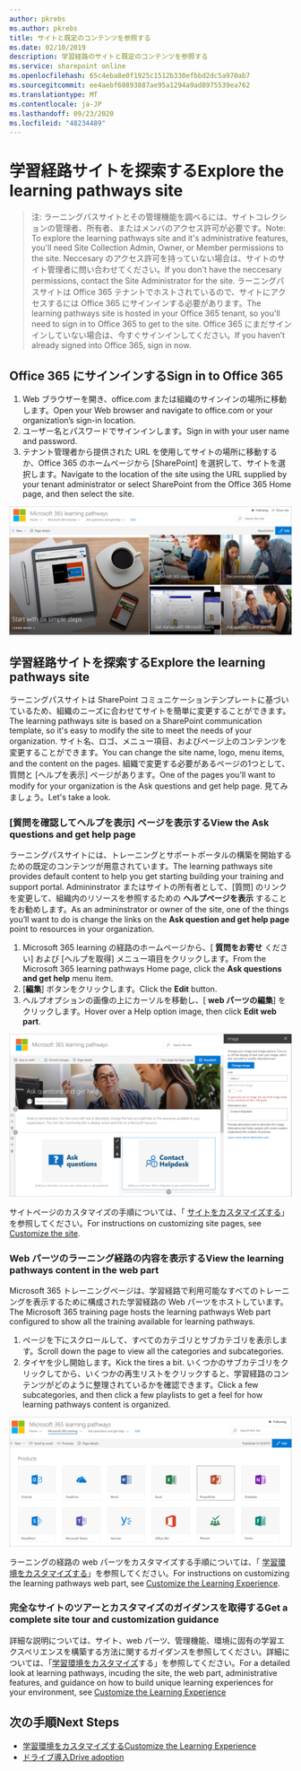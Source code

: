 ```yaml
---
author: pkrebs
ms.author: pkrebs
title: サイトと既定のコンテンツを参照する
ms.date: 02/10/2019
description: 学習経路のサイトと既定のコンテンツを参照する
ms.service: sharepoint online
ms.openlocfilehash: 65c4eba8e0f1925c1512b330efbbd2dc5a970ab7
ms.sourcegitcommit: ee4aebf60893887ae95a1294a9ad8975539ea762
ms.translationtype: MT
ms.contentlocale: ja-JP
ms.lasthandoff: 09/23/2020
ms.locfileid: "48234489"
---
```

# <a name="explore-the-learning-pathways-site"></a><span data-ttu-id="ea776-103">学習経路サイトを探索する</span><span class="sxs-lookup"><span data-stu-id="ea776-103">Explore the learning pathways site</span></span>

> <span data-ttu-id="ea776-104">注: ラーニングパスサイトとその管理機能を調べるには、サイトコレクションの管理者、所有者、またはメンバのアクセス許可が必要です。</span><span class="sxs-lookup"><span data-stu-id="ea776-104">Note: To explore the learning pathways site and it's administrative features, you'll need Site Collection Admin, Owner, or Member permissions to the site.</span></span> <span data-ttu-id="ea776-105">Neccesary のアクセス許可を持っていない場合は、サイトのサイト管理者に問い合わせてください。</span><span class="sxs-lookup"><span data-stu-id="ea776-105">If you don't have the neccesary permissions, contact the Site Administrator for the site.</span></span> <span data-ttu-id="ea776-106">ラーニングパスサイトは Office 365 テナントでホストされているので、サイトにアクセスするには Office 365 にサインインする必要があります。</span><span class="sxs-lookup"><span data-stu-id="ea776-106">The learning pathways site is hosted in your Office 365 tenant, so you'll need to sign in to Office 365 to get to the site.</span></span> <span data-ttu-id="ea776-107">Office 365 にまだサインインしていない場合は、今すぐサインインしてください。</span><span class="sxs-lookup"><span data-stu-id="ea776-107">If you haven’t already signed into Office 365, sign in now.</span></span> 

## <a name="sign-in-to-office-365"></a><span data-ttu-id="ea776-108">Office 365 にサインインする</span><span class="sxs-lookup"><span data-stu-id="ea776-108">Sign in to Office 365</span></span> 

1.  <span data-ttu-id="ea776-109">Web ブラウザーを開き、office.com または組織のサインインの場所に移動します。</span><span class="sxs-lookup"><span data-stu-id="ea776-109">Open your Web browser and navigate to office.com or your organization’s sign-in location.</span></span> 
2.  <span data-ttu-id="ea776-110">ユーザー名とパスワードでサインインします。</span><span class="sxs-lookup"><span data-stu-id="ea776-110">Sign in with your user name and password.</span></span>
3.  <span data-ttu-id="ea776-111">テナント管理者から提供された URL を使用してサイトの場所に移動するか、Office 365 のホームページから [SharePoint] を選択して、サイトを選択します。</span><span class="sxs-lookup"><span data-stu-id="ea776-111">Navigate to the location of the site using the URL supplied by your tenant administrator or select SharePoint from the Office 365 Home page, and then select the site.</span></span> 

![cg-introducing.png](media/cg-introducing.png)

## <a name="explore-the-learning-pathways-site"></a><span data-ttu-id="ea776-113">学習経路サイトを探索する</span><span class="sxs-lookup"><span data-stu-id="ea776-113">Explore the learning pathways site</span></span>

<span data-ttu-id="ea776-114">ラーニングパスサイトは SharePoint コミュニケーションテンプレートに基づいているため、組織のニーズに合わせてサイトを簡単に変更することができます。</span><span class="sxs-lookup"><span data-stu-id="ea776-114">The learning pathways site is based on a SharePoint communication template, so it's easy to modify the site to meet the needs of your organization.</span></span> <span data-ttu-id="ea776-115">サイト名、ロゴ、メニュー項目、およびページ上のコンテンツを変更することができます。</span><span class="sxs-lookup"><span data-stu-id="ea776-115">You can change the site name, logo, menu items, and the content on the pages.</span></span> <span data-ttu-id="ea776-116">組織で変更する必要があるページの1つとして、質問と [ヘルプを表示] ページがあります。</span><span class="sxs-lookup"><span data-stu-id="ea776-116">One of the pages you'll want to modify for your organization is the Ask questions and get help page.</span></span> <span data-ttu-id="ea776-117">見てみましょう。</span><span class="sxs-lookup"><span data-stu-id="ea776-117">Let's take a look.</span></span>

### <a name="view-the-ask-questions-and-get-help-page"></a><span data-ttu-id="ea776-118">[質問を確認してヘルプを表示] ページを表示する</span><span class="sxs-lookup"><span data-stu-id="ea776-118">View the Ask questions and get help page</span></span>

<span data-ttu-id="ea776-119">ラーニングパスサイトには、トレーニングとサポートポータルの構築を開始するための既定のコンテンツが用意されています。</span><span class="sxs-lookup"><span data-stu-id="ea776-119">The learning pathways site provides default content to help you get starting building your training and support portal.</span></span> <span data-ttu-id="ea776-120">Admininstrator またはサイトの所有者として、[質問] のリンクを変更して、組織内のリソースを参照するための **ヘルプページを表示** することをお勧めします。</span><span class="sxs-lookup"><span data-stu-id="ea776-120">As an admininstrator or owner of the site, one of the things you’ll want to do is change the links on the **Ask question and get help page** point to resources in your organization.</span></span> 

1.  <span data-ttu-id="ea776-121">Microsoft 365 learning の経路のホームページから、[ **質問をお寄せ** ください] および [ヘルプを取得] メニュー項目をクリックします。</span><span class="sxs-lookup"><span data-stu-id="ea776-121">From the Microsoft 365 learning pathways Home page, click the **Ask questions and get help** menu item.</span></span>
2.  <span data-ttu-id="ea776-122">[**編集**] ボタンをクリックします。</span><span class="sxs-lookup"><span data-stu-id="ea776-122">Click the **Edit** button.</span></span>
3.  <span data-ttu-id="ea776-123">ヘルプオプションの画像の上にカーソルを移動し、[ **web パーツの編集**] をクリックします。</span><span class="sxs-lookup"><span data-stu-id="ea776-123">Hover over a Help option image, then click **Edit web part**.</span></span>

![cg-edithelp.png](media/cg-edithelp.png)

<span data-ttu-id="ea776-125">サイトページのカスタマイズの手順については、「 [サイトをカスタマイズする](custom_edithelp.md)」を参照してください。</span><span class="sxs-lookup"><span data-stu-id="ea776-125">For instructions on customizing site pages, see [Customize the site](custom_edithelp.md).</span></span>

### <a name="view-the-learning-pathways-content-in-the-web-part"></a><span data-ttu-id="ea776-126">Web パーツのラーニング経路の内容を表示する</span><span class="sxs-lookup"><span data-stu-id="ea776-126">View the learning pathways content in the web part</span></span>
<span data-ttu-id="ea776-127">Microsoft 365 トレーニングページは、学習経路で利用可能なすべてのトレーニングを表示するために構成された学習経路の Web パーツをホストしています。</span><span class="sxs-lookup"><span data-stu-id="ea776-127">The Microsoft 365 training page hosts the learning pathways Web part configured to show all the training available for learning pathways.</span></span> 

1. <span data-ttu-id="ea776-128">ページを下にスクロールして、すべてのカテゴリとサブカテゴリを表示します。</span><span class="sxs-lookup"><span data-stu-id="ea776-128">Scroll down the page to view all the categories and subcategories.</span></span>
2. <span data-ttu-id="ea776-129">タイヤを少し開始します。</span><span class="sxs-lookup"><span data-stu-id="ea776-129">Kick the tires a bit.</span></span> <span data-ttu-id="ea776-130">いくつかのサブカテゴリをクリックしてから、いくつかの再生リストをクリックすると、学習経路のコンテンツがどのように整理されているかを確認できます。</span><span class="sxs-lookup"><span data-stu-id="ea776-130">Click a few subcategories, and then click a few playlists to get a feel for how learning pathways content is organized.</span></span> 

![cg-gotoall.png](media/cg-gotoall.png)

<span data-ttu-id="ea776-132">ラーニングの経路の web パーツをカスタマイズする手順については、「 [学習環境をカスタマイズする](custom_overview.md)」を参照してください。</span><span class="sxs-lookup"><span data-stu-id="ea776-132">For instructions on customizing the learning pathways web part, see [Customize the Learning Experience](custom_overview.md).</span></span>

### <a name="get-a-complete-site-tour-and-customization-guidance"></a><span data-ttu-id="ea776-133">完全なサイトのツアーとカスタマイズのガイダンスを取得する</span><span class="sxs-lookup"><span data-stu-id="ea776-133">Get a complete site tour and customization guidance</span></span>
<span data-ttu-id="ea776-134">詳細な説明については、サイト、web パーツ、管理機能、環境に固有の学習エクスペリエンスを構築する方法に関するガイダンスを参照してください。詳細については、「[学習環境をカスタマイズ](custom_overview.md)する」を参照してください。</span><span class="sxs-lookup"><span data-stu-id="ea776-134">For a detailed look at learning pathways, incuding the site, the web part, administrative features, and guidance on how to build unique learning experiences for your environment, see [Customize the Learning Experience](custom_overview.md)</span></span>

## <a name="next-steps"></a><span data-ttu-id="ea776-135">次の手順</span><span class="sxs-lookup"><span data-stu-id="ea776-135">Next Steps</span></span>
- [<span data-ttu-id="ea776-136">学習環境をカスタマイズする</span><span class="sxs-lookup"><span data-stu-id="ea776-136">Customize the Learning Experience</span></span>](custom_overview.md)
- [<span data-ttu-id="ea776-137">ドライブ導入</span><span class="sxs-lookup"><span data-stu-id="ea776-137">Drive adoption</span></span>](driveadoption.md) 
